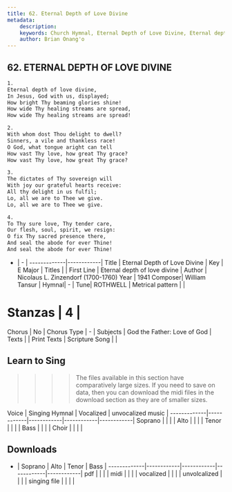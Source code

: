 ```yaml
---
title: 62. Eternal Depth of Love Divine
metadata:
    description: 
    keywords: Church Hymnal, Eternal Depth of Love Divine, Eternal depth of love divine, 
    author: Brian Onang'o
---
```



## 62. ETERNAL DEPTH OF LOVE DIVINE

```txt
1.
Eternal depth of love divine, 
In Jesus, God with us, displayed; 
How bright Thy beaming glories shine! 
How wide Thy healing streams are spread, 
How wide Thy healing streams are spread! 

2.
With whom dost Thou delight to dwell? 
Sinners, a vile and thankless race! 
O God, what tongue aright can tell 
How vast Thy love, how great Thy grace? 
How vast Thy love, how great Thy grace? 

3.
The dictates of Thy sovereign will 
With joy our grateful hearts receive: 
All thy delight in us fulfil; 
Lo, all we are to Thee we give. 
Lo, all we are to Thee we give. 

4.
To Thy sure love, Thy tender care, 
Our flesh, soul, spirit, we resign: 
O fix Thy sacred presence there, 
And seal the abode for ever Thine! 
And seal the abode for ever Thine!

```

- |   -  |
-------------|------------|
Title | Eternal Depth of Love Divine |
Key | E Major |
Titles |  |
First Line | Eternal depth of love divine |
Author | Nicolaus L. Zinzendorf (1700-1760)
Year | 1941
Composer| William Tansur |
Hymnal|  - |
Tune| ROTHWELL |
Metrical pattern | |
# Stanzas | 4 |
Chorus | No |
Chorus Type | - |
Subjects | God the Father: Love of God |
Texts |  |
Print Texts | 
Scripture Song |  |
  
## Learn to Sing

>>>> The files available in this section have comparatively large sizes. If you need to save on data, then you can download the midi files in the download section as they are of smaller sizes.

Voice |  Singing Hymnal | Vocalized | unvocalized music |
-------------|------------|------------|------------|------------|
Soprano | | | |
Alto | | | |
Tenor | | | |
Bass | | | |
Choir | | | |

## Downloads

- |  Soprano | Alto | Tenor | Bass |
-------------|------------|------------|------------|------------|
pdf | | | |
midi | | | |
vocalized | | | |
unvolcalized | | | |
singing file | | | |
  
